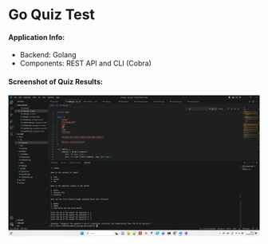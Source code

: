 # Go Quiz Test


#### Application Info: 

+ Backend: Golang
+ Components: REST API and CLI (Cobra)

#### Screenshot of Quiz Results: 

![Alt text](https://raw.githubusercontent.com/valouir/goquiz/main/screenshot.png "Optional title")
